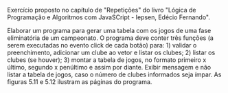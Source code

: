 Exercício proposto no capítulo de "Repetições" do livro "Lógica de Programação e Algoritmos com JavaSCript - Iepsen, Edécio Fernando".

Elaborar um programa para gerar uma tabela com os jogos de uma fase eliminatória de um campeonato. O programa deve conter três funções (a serem executadas no evento click de cada botão) para: 1) validar o preenchimento, adicionar um clube ao vetor e listar os clubes; 2) listar os clubes (se houver); 3) montar a tabela de jogos, no formato primeiro x último, segundo x penúltimo e assim por diante. Exibir mensagem e não listar a tabela de jogos, caso o número de clubes informados seja ímpar. As figuras 5.11 e 5.12 ilustram as páginas do programa.
